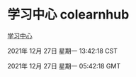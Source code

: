 # 学习中心 colearnhub
[学习中心](http://59.174.25.102:56308/colearnhub/)

2021年 12月 27日 星期一 13:42:18 CST

2021年 12月 27日 星期一 05:42:18 GMT
